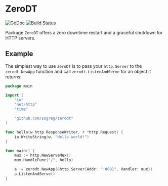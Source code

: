 # ZeroDT

[![GoDoc](https://godoc.org/github.com/ssgreg/zerodt?status.svg)](https://godoc.org/github.com/ssgreg/zerodt)
[![Build Status](https://travis-ci.org/ssgreg/zerodt.svg?branch=master)](https://travis-ci.org/ssgreg/zerodt)

Package `ZeroDT` offers a zero downtime restart and a graceful shutdown for HTTP servers.

## Example

The simplest way to use `ZeroDT` is to pass your `http.Server` to the `zerodt.NewApp` function and call `zerodt.ListenAndServe` for an object it returns:

```go
package main

import (
    "io"
    "net/http"
    "time"

    "github.com/ssgreg/zerodt"
)

func hello(w http.ResponseWriter, r *http.Request) {
    io.WriteString(w, "Hello world!")
}

func main() {
    mux := http.NewServeMux()
    mux.HandleFunc("/", hello)

    a := zerodt.NewApp(&http.Server{Addr: ":8081", Handler: mux})
    a.ListenAndServe()
}
```